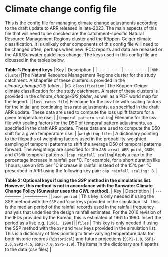 # Climate change config file
This is the config file for managing climate change adjustments according to the draft update to ARR released in late-2023. The main aspects of this file that will need to be checked are the catchment-specific Natural Resource Management Regions cluster and the Köppen-Geiger climate classification. It is unlikely other components of this config file will need to be changed often; perhaps when new IPCC reports and data are released or the ARR/Sunwater guidelines change. The keys used in this config file are dicussed in the tables below.  

**Table 1: Required keys**
| Key | Description |
| ----------- | ----------- |
|```NRM cluster```|The Natural Resource Management Regions cluster for the study catchment. A shapefile of these clusters is provided in the *climate_change/GIS folder*. |
|```KG classification```| The Köppen-Geiger climate classification for the study catchment. A raster of these clusters is provided in the *climate_change/GIS folder*, as well as a PDF world map for the legend. |
|```loss rates file```| Filename for the csv file with scaling factors for the initial and continuing loss rate adjustments, as specified in the draft ARR update. These data are used to compute the loss uplift factors for a given temperature rise. |
|```temporal pattern scaling```| Filename for the csv file with scaling factors for the D50 of temporal pattern adjustments, as specified in the draft ARR update. These data are used to compute the D50 shift for a given temperature rise. |
|```weighting files```| A dictionary pointing to the filepaths of weighting factors used in the probability-weighted sampling of temporal patterns to shift the average D50 of temporal patterns forward. The weightings are specified for the ```ARR areal```, ```ARR point```, ```GSDM```, and ```GTSMR``` temporal patterns.|
|```cap rainfall scaling```|Apply a cap to the percentage increase in rainfall per °C. For example, for a short duration like 1 hours, use an 8% per °C increase in rainfall instead of the 15% per °C prescribed in ARR using the following key pair: ```cap rainfall scaling: 8```. |

**Table 2: Optional keys if using the *SSP* method in the simulations list. However, this method is not in accordance with the Sunwater Climate Change Policy (Sunwater uses the *GWL* method)**.
| Key | Description |
| ----------- | ----------- |
|```base period``` | This key is only needed if using the SSP method with the ```SSP``` and ```Year``` keys provided in the simulation list. This is the median period of the rainfall records used in the rainfall frequency analysis that underlies the design rainfall estimates. For the 2016 revision of the IFDs provided by the Bureau, this is estimated at 1961 to 1990. Insert the period as a list; e.g. ```[1961, 1990]```|
|```files``` | This key is only needed if using the SSP method with the ```SSP``` and ```Year``` keys provided in the simulation list. This is a dictionary of files pointing to time-varying temperature data for both historic records (```historical```) and future projections (```SSP1-1.9```, ```SSP1-2.6```, ```SSP2-4.5```, ```SSP3-7.0```, ```SSP5-1.9```). The items in the dictionary are filepaths to the data (csv files) |

